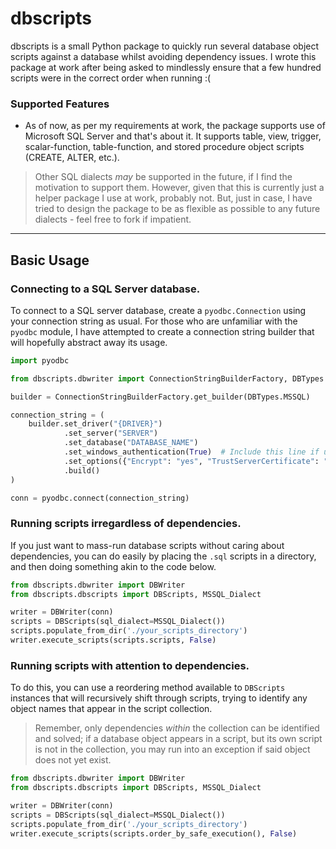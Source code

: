 # dbscripts

dbscripts is a small Python package to quickly run several database object scripts against a database whilst avoiding dependency issues. I wrote this package at work after being asked to mindlessly ensure that a few hundred scripts were in the correct order when running :( 

### Supported Features

- As of now, as per my requirements at work, the package supports use of Microsoft SQL Server and that's about it. It supports table, view, trigger, scalar-function, table-function, and stored procedure object scripts (CREATE, ALTER, etc.).

> Other SQL dialects *may* be supported in the future, if I find the motivation to support them. However, given that this is currently just a helper package I use at work, probably not. But, just in case, I have tried to design the package to be as flexible as possible to any future dialects - feel free to fork if impatient.

---

## Basic Usage

### Connecting to a SQL Server database.
To connect to a SQL server database, create a `pyodbc.Connection` using your connection string as usual. For those who are unfamiliar with the `pyodbc` module, I have attempted to create a connection string builder that will hopefully abstract away its usage.

```py
import pyodbc

from dbscripts.dbwriter import ConnectionStringBuilderFactory, DBTypes

builder = ConnectionStringBuilderFactory.get_builder(DBTypes.MSSQL)

connection_string = (
    builder.set_driver("{DRIVER}")
            .set_server("SERVER")
            .set_database("DATABASE_NAME")
            .set_windows_authentication(True)  # Include this line if using Windows Auth.
            .set_options({"Encrypt": "yes", "TrustServerCertificate": "yes"})  # Adjust as needed.
            .build()
)

conn = pyodbc.connect(connection_string)
```

### Running scripts irregardless of dependencies.
If you just want to mass-run database scripts without caring about dependencies, you can do easily by placing the `.sql` scripts in a directory, and then doing something akin to the code below.

```py
from dbscripts.dbwriter import DBWriter
from dbscripts.dbscripts import DBScripts, MSSQL_Dialect

writer = DBWriter(conn)
scripts = DBScripts(sql_dialect=MSSQL_Dialect())
scripts.populate_from_dir('./your_scripts_directory')
writer.execute_scripts(scripts.scripts, False)
```

### Running scripts with attention to dependencies.
To do this, you can use a reordering method available to `DBScripts` instances that will recursively shift through scripts, trying to identify any object names that appear in the script collection. 

> Remember, only dependencies *within* the collection can be identified and solved; if a database object appears in a script, but its own script is not in the collection, you may run into an exception if said object does not yet exist.

```py
from dbscripts.dbwriter import DBWriter
from dbscripts.dbscripts import DBScripts, MSSQL_Dialect

writer = DBWriter(conn)
scripts = DBScripts(sql_dialect=MSSQL_Dialect())
scripts.populate_from_dir('./your_scripts_directory')
writer.execute_scripts(scripts.order_by_safe_execution(), False)
```